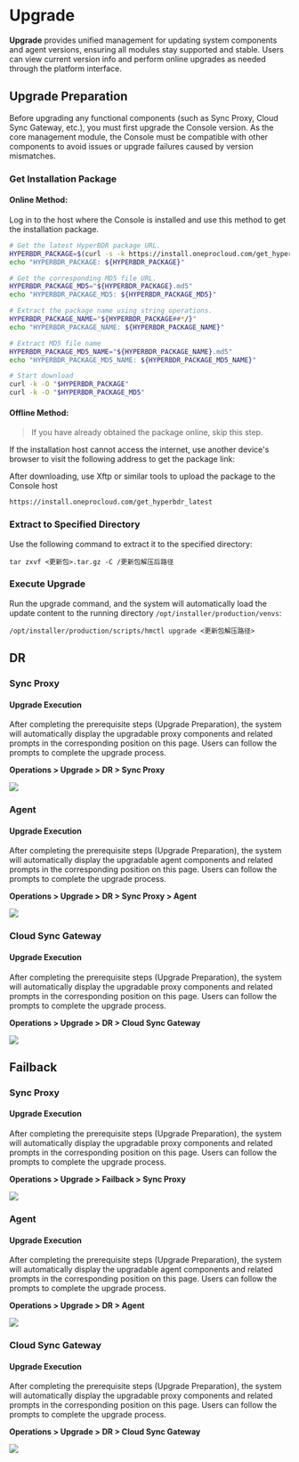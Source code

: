 # Upgrade

**Upgrade** provides unified management for updating system components and agent versions, ensuring all modules stay supported and stable. Users can view current version info and perform online upgrades as needed through the platform interface.

## **Upgrade Preparation**

Before upgrading any functional components (such as Sync Proxy, Cloud Sync Gateway, etc.), you must first upgrade the Console version. As the core management module, the Console must be compatible with other components to avoid issues or upgrade failures caused by version mismatches.

### **Get Installation Package**

#### **Online Method:**

Log in to the host where the Console is installed and use this method to get the installation package.

```bash
# Get the latest HyperBDR package URL.
HYPERBDR_PACKAGE=$(curl -s -k https://install.oneprocloud.com/get_hyperbdr_latest/latest)
echo "HYPERBDR_PACKAGE: ${HYPERBDR_PACKAGE}"

# Get the corresponding MD5 file URL.
HYPERBDR_PACKAGE_MD5="${HYPERBDR_PACKAGE}.md5"
echo "HYPERBDR_PACKAGE_MD5: ${HYPERBDR_PACKAGE_MD5}"

# Extract the package name using string operations.
HYPERBDR_PACKAGE_NAME="${HYPERBDR_PACKAGE##*/}"
echo "HYPERBDR_PACKAGE_NAME: ${HYPERBDR_PACKAGE_NAME}"

# Extract MD5 file name
HYPERBDR_PACKAGE_MD5_NAME="${HYPERBDR_PACKAGE_NAME}.md5"
echo "HYPERBDR_PACKAGE_MD5_NAME: ${HYPERBDR_PACKAGE_MD5_NAME}"

# Start download
curl -k -O "$HYPERBDR_PACKAGE"
curl -k -O "$HYPERBDR_PACKAGE_MD5"
```

#### **Offline Method:**

> If you have already obtained the package online, skip this step.

If the installation host cannot access the internet, use another device's browser to visit the following address to get the package link:

After downloading, use Xftp or similar tools to upload the package to the Console host

```plain&#x20;text
https://install.oneprocloud.com/get_hyperbdr_latest
```

### **Extract to Specified Directory**

Use the following command to extract it to the specified directory:

```plain&#x20;text
tar zxvf <更新包>.tar.gz -C /更新包解压后路径
```

### **Execute Upgrade**

Run the upgrade command, and the system will automatically load the update content to the running directory `/opt/installer/production/venvs`:

```plain&#x20;text
/opt/installer/production/scripts/hmctl upgrade <更新包解压路径>
```

## **DR**

### **Sync Proxy**

#### **Upgrade Execution**

After completing the prerequisite steps (Upgrade Preparation), the system will automatically display the upgradable proxy components and related prompts in the corresponding position on this page. Users can follow the prompts to complete the upgrade process.

**Operations > Upgrade > DR > Sync Proxy**

![](./images/startdownload-dr-1.png)

### **Agent**

#### **Upgrade Execution**

After completing the prerequisite steps (Upgrade Preparation), the system will automatically display the upgradable agent components and related prompts in the corresponding position on this page. Users can follow the prompts to complete the upgrade process.

**Operations > Upgrade > DR > Sync Proxy > Agent**

![](./images/startdownload-dr-2.png)

### **Cloud Sync Gateway**

#### **Upgrade Execution**

After completing the prerequisite steps (Upgrade Preparation), the system will automatically display the upgradable proxy components and related prompts in the corresponding position on this page. Users can follow the prompts to complete the upgrade process.

**Operations > Upgrade > DR > Cloud Sync Gateway**

![](./images/startdownload-dr-3.png)



## **Failback**

### **Sync Proxy**

#### **Upgrade Execution**

After completing the prerequisite steps (Upgrade Preparation), the system will automatically display the upgradable proxy components and related prompts in the corresponding position on this page. Users can follow the prompts to complete the upgrade process.

**Operations > Upgrade > Failback > Sync Proxy**

![](./images/startdownload-failback-1.png)

### **Agent**

#### **Upgrade Execution**

After completing the prerequisite steps (Upgrade Preparation), the system will automatically display the upgradable agent components and related prompts in the corresponding position on this page. Users can follow the prompts to complete the upgrade process.

**Operations > Upgrade > DR > Agent**

![](./images/startdownload-failback-2.png)

### **Cloud Sync Gateway**

#### **Upgrade Execution**

After completing the prerequisite steps (Upgrade Preparation), the system will automatically display the upgradable proxy components and related prompts in the corresponding position on this page. Users can follow the prompts to complete the upgrade process.

**Operations > Upgrade > DR > Cloud Sync Gateway**

![](./images/startdownload-failback-3.png)

